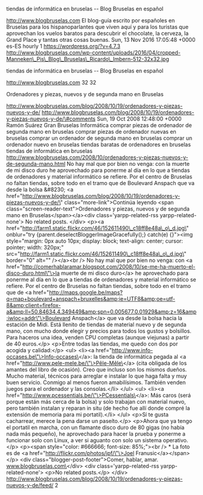 tiendas de informática en bruselas -- Blog Bruselas en español

http://www.blogbruselas.com El blog-guía escrito por españoles en
Bruselas para los hispanoparlantes que viven aquí y para los turistas
que aprovechan los vuelos baratos para descubrir el chocolate, la
cerveza, la Grand Place y tantas otras cosas buenas. Sun, 13 Nov 2016
17:05:48 +0000 es-ES hourly 1 https://wordpress.org/?v=4.7.3
http://www.blogbruselas.com/wp-content/uploads/2016/04/cropped-Manneken\_Pis\_Blog\_Bruselas\_Ricardo\_Imbern-512-32x32.jpg

tiendas de informática en bruselas -- Blog Bruselas en español

http://www.blogbruselas.com 32 32

Ordenadores y piezas, nuevos y de segunda mano en Bruselas

http://www.blogbruselas.com/blog/2008/10/19/ordenadores-y-piezas-nuevos-y-de/
http://www.blogbruselas.com/blog/2008/10/19/ordenadores-y-piezas-nuevos-y-de/\#comments
Sun, 19 Oct 2008 12:48:00 +0000 Ramón Suárez Gran Bruselas Informática
comprar piezas de ordenador de segunda mano en bruselas comprar piezas
de ordenador nuevas en bruselas comprar un ordenador de segunda mano en
bruselas comprar un ordenador nuevo en bruselas tiendas baratas de
ordenadores en bruselas tiendas de informática en bruselas
http://www.blogbruselas.com/2008/10/ordenadores-y-piezas-nuevos-y-de-segunda-mano.html
No hay mal que por bien no venga: con la muerte de mi disco duro he
aprovechado para ponerme al día en lo que a tiendas de ordenadores y
material informático se refiere. Por el centro de Bruselas no faltan
tiendas, sobre todo en el tramo que de Boulevard Anspach que va desde la
bolsa &\#8230; \<a
href=\"http://www.blogbruselas.com/blog/2008/10/19/ordenadores-y-piezas-nuevos-y-de/\"
class=\"more-link\"\>Continúa leyendo \<span
class=\"screen-reader-text\"\>Ordenadores y piezas, nuevos y de segunda
mano en Bruselas\</span\>\</a\>\<div class=\'yarpp-related-rss
yarpp-related-none\'\> No related posts. \</div\> \<p\>\<a
href=\"http://farm1.static.flickr.com/46/152611490\_c18ff8e48a\_o\_d.jpg\"
onblur=\"try {parent.deselectBloggerImageGracefully();} catch(e)
{}\"\>\<img style=\"margin: 0px auto 10px; display: block; text-align:
center; cursor: pointer; width: 320px;\"
src=\"http://farm1.static.flickr.com/46/152611490\_c18ff8e48a\_o\_d.jpg\"
border=\"0\" alt=\"\" /\>\</a\>\<br /\> No hay mal que por bien no
venga: con \<a
href=\"http://comerhablaramar.blogspot.com/2008/10/se-me-ha-muerto-el-disco-duro.html\"\>la
muerte de mi disco duro\</a\> he aprovechado para ponerme al día en lo
que a tiendas de ordenadores y material informático se refiere. Por el
centro de Bruselas no faltan tiendas, sobre todo en el tramo que de \<a
href=\"http://maps.google.be/maps?q=map+boulevard+anspach+bruxelles&amp;ie=UTF8&amp;oe=utf-8&amp;client=firefox-a&amp;ll=50.84634,4.349449&amp;spn=0.005677,0.01929&amp;z=16&amp;iwloc=addr\"\>Boulevard
Anspach\</a\> que va desde la bolsa hacia la estación de Midi. Está
llenito de tiendas de material nuevo y de segunda mano, con mucho donde
elegir y precios para todos los gustos y bolsillos. Para haceros una
idea, venden CPU completas (aunque viejunas) a partir de 40 euros.\</p\>
\<p\>Entre todas las tiendas, me quedo con dos por acogida y
calidad:\</p\> \<ul\> \<li\>\<a
href=\"http://www.info-occases.be\"\>Info-occases\</a\>: la tienda de
informática pegada al \<a
href=\"http://www.pele-mele.be/\"\>Pêle-Mêle\</a\> (cita obligada de los
amantes del libro de ocasión). Creo que incluso son los mismos dueños.
Mucho material, técnicos para arreglar e instalar lo que haga falta y
muy buen servicio. Conmigo al menos fueron amabilísimos. También venden
juegos para el ordenador y las consolas.\</li\> \</ul\> \<ul\> \<li\>\<a
href=\"http://www.pcessentials.be/\"\>PCessentials\</a\>: Más caros
(será porque están más cerca de la bolsa) y solo trabajan con material
nuevo, pero también instalan y reparan in situ (de hecho fue allí donde
compré la extensión de memoria para mi portatil).\</li\> \</ul\> \<p\>Sí
te gusta cacharrear, merece la pena darse un paseíto.\</p\> \<p\>Ahora
que ya tengo el portatil en marcha, con un flamante disco duro de 80
gigas (no había nada más pequeño), he aprovechado para hacer la prueba y
ponerme a funcionar solo con Linux, a ver si aguanto con solo un sistema
operativo.\</p\> \<p\>\<span style=\"color: \#666666; font-size:
85%;\"\>\<br /\> \* La foto es de \<a
href=\"http://flickr.com/photos/jpf/\"\>Joel
Franusic\</a\>\</span\>\</p\> \<div
class=\"blogger-post-footer\"\>Comer, hablar, amar.
www.blogbruselas.com\</div\> \<div class=\'yarpp-related-rss
yarpp-related-none\'\> \<p\>No related posts.\</p\> \</div\>
http://www.blogbruselas.com/blog/2008/10/19/ordenadores-y-piezas-nuevos-y-de/feed/
2
